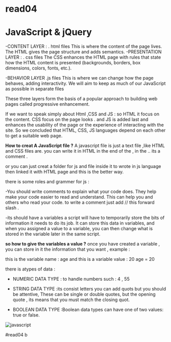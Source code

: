 # read04
# JavaScript & jQuery

-CONTENT LAYER :
. html files
This is where the content of
the page lives. The HTML gives
the page structure and adds
semantics. 
-PRESENTATION LAYER :
. css files
The CSS enhances the HTML
page with rules that state how
the HTML content is presented
(backgrounds, borders, box
dimensions, colors, fonts, etc.).

-BEHAVIOR LAYER
.js files
This is where we can change
how the page behaves, adding
interactivity. We will aim to keep
as much of our JavaScript as
possible in separate files

These three layers form the basis of a popular
approach to building web pages called
progressive enhancement. 

If we want to speak simply about Html ,CSS and JS :
so HTML  it focus on the content.
CSS focus on the page looks .
and JS  is added last
and enhances the usability of
the page or the experience of
interacting with the site.
 So we concluded that HTML, CSS, JS languages ​​depend on each other to get a suitable web page.

 **How to creat A JavaScript file ?**
A javascript file is just a text file ,like HTML and CSS
files are.
you can write it in HTML in the end of the </body> , in the <script> tag just write :
<script>//then the varible or the js code </script> .. its a comment .
or  you can just creat a folder for js and file inside it to wrote in js language then linked it with HTML page and this is the better way.

there is some roles and grammer for js :

-You should write comments to explain what your code does.
They help make your code easier to read and understand.
This can help you and others who read your code. 
to write a comment just add // this forward slash .
 
 -its should have a variables a script will have to temporarily
store the bits of information it needs to do its job. It can store this data in variables,
and when you assigned a value to a variable, you can then
change what is stored in the variable later in the same script.

**so how to give the variables a value ?**
once you have created a variable , you can store in it the information that you want , example :

this is the variable name : age
and this is a variable value : 20
age = 20

there is atypes of data :

- NUMERIC DATA TYPE : to handle numbers such : 4 , 55

- STRING DATA TYPE  :its consist  letters you can add quots but you should be attentive, These can be single or double quotes, but the opening quote , its means that you must match the closing quot.

- BOOLEAN DATA TYPE :Boolean data types can have one
of two values: true or false.





 ![javascript](https://www.simplethread.com/wp-content/uploads/2019/12/mikes_code-1.jpg)


#read04 b